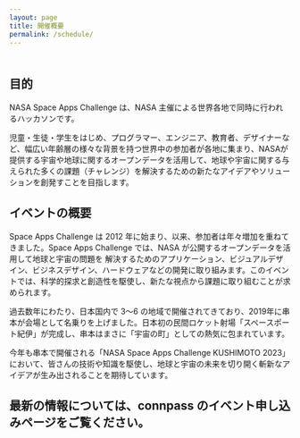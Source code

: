 ```yaml
---
layout: page
title: 開催概要
permalink: /schedule/
---
```


<div style="margin: 50px 0;">
<h2>目的</h2>
  <p>NASA Space Apps Challenge は、NASA 主催による世界各地で同時に行われるハッカソンです。</p>
  <p>児童・生徒・学生をはじめ、プログラマー、エンジニア、教育者、デザイナーなど、幅広い年齢層の様々な背景を持つ世界中の参加者が各地に集まり、NASAが提供する宇宙や地球に関するオープンデータを活用して、地球や宇宙に関する与えられた多くの課題（チャレンジ）を解決するための新たなアイデアやソリューションを創発すことを目指します。</p>
  <p></p>
  <h2>イベントの概要</h2>
<p>Space Apps Challenge は 2012 年に始まり、以来、参加者は年々増加を重ねてきました。Space Apps Challenge では、NASA が公開するオープンデータを活用して地球と宇宙の問題を
解決するためのアプリケーション、ビジュアルデザイン、ビジネスデザイン、ハードウェアなどの開発に取り組みます。このイベントでは、科学的探求と創造性を駆使し、新たな視点から課題に取り組むことが求められます。</p>
<p>過去数年にわたり、日本国内で 3～6 の地域で開催されてきており、2019年に串本が会場として名乗りを上げました。日本初の民間ロケット射場「スペースポート紀伊」が完成し、串本はまさに「宇宙の町」としての熱気に包まれています。</p>
<p>今年も串本で開催される「NASA Space Apps Challenge KUSHIMOTO 2023」において、皆さんの技術や知識を駆使し、地球と宇宙の未来を切り開く斬新なアイデアが生み出されることを期待しています。</p>

  <p></p>
  <p></p>
<h2>最新の情報については、<!--a href="https://spaceappsjapan.connpass.com/event/259498/"-->connpass のイベント申し込みページ</a>をご覧ください。</h2>


</div>
